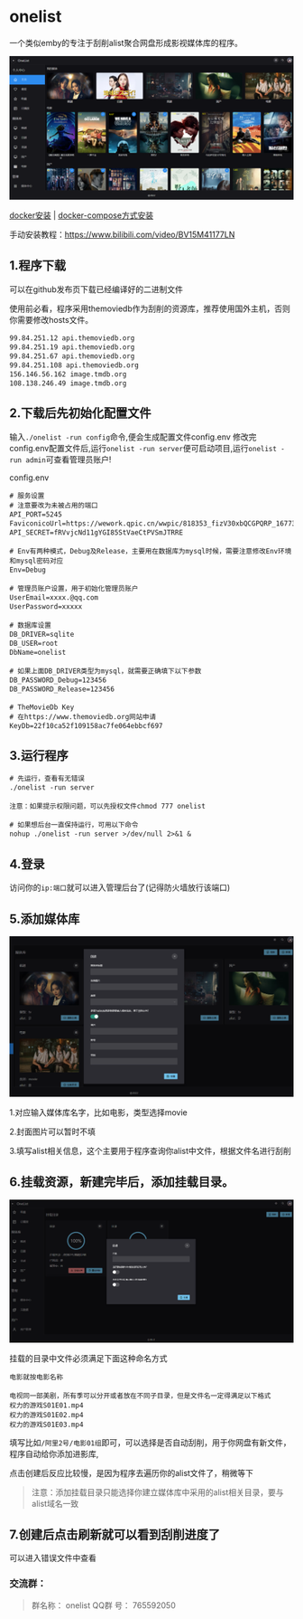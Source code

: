# onelist
一个类似emby的专注于刮削alist聚合网盘形成影视媒体库的程序。

![](./docs/images/01.png)

[docker安装](./docs/docker_install.md) | [docker-compose方式安装](./docs/docker_conpose_install.md)


手动安装教程：https://www.bilibili.com/video/BV15M41177LN
## 1.程序下载
可以在github发布页下载已经编译好的二进制文件

使用前必看，程序采用themoviedb作为刮削的资源库，推荐使用国外主机，否则你需要修改hosts文件。
```
99.84.251.12 api.themoviedb.org
99.84.251.19 api.themoviedb.org
99.84.251.67 api.themoviedb.org
99.84.251.108 api.themoviedb.org
156.146.56.162 image.tmdb.org
108.138.246.49 image.tmdb.org
```
## 2.下载后先初始化配置文件

输入`./onelist -run config`命令,便会生成配置文件config.env
修改完config.env配置文件后,运行`onelist -run server`便可启动项目,运行`onelist -run admin`可查看管理员账户!

config.env
```
# 服务设置
# 注意要改为未被占用的端口
API_PORT=5245
FaviconicoUrl=https://wework.qpic.cn/wwpic/818353_fizV30xbQCGPQRP_1677394564/0
API_SECRET=fRVvjcNd11gYGI85StVaeCtPVSmJTRRE

# Env有两种模式，Debug及Release，主要用在数据库为mysql时候，需要注意修改Env环境和mysql密码对应
Env=Debug

# 管理员账户设置，用于初始化管理员账户
UserEmail=xxxx.@qq.com
UserPassword=xxxxx

# 数据库设置
DB_DRIVER=sqlite
DB_USER=root
DbName=onelist

# 如果上面DB_DRIVER类型为mysql，就需要正确填下以下参数
DB_PASSWORD_Debug=123456
DB_PASSWORD_Release=123456

# TheMovieDb Key
# 在https://www.themoviedb.org网站申请
KeyDb=22f10ca52f109158ac7fe064ebbcf697
```
## 3.运行程序

```
# 先运行，查看有无错误
./onelist -run server

注意：如果提示权限问题，可以先授权文件chmod 777 onelist

# 如果想后台一直保持运行，可用以下命令
nohup ./onelist -run server >/dev/null 2>&1 &
```
## 4.登录
访问你的`ip:端口`就可以进入管理后台了(记得防火墙放行该端口)
## 5.添加媒体库
![](./docs/images/02.png)

1.对应输入媒体库名字，比如电影，类型选择movie

2.封面图片可以暂时不填

3.填写alist相关信息，这个主要用于程序查询你alist中文件，根据文件名进行刮削

## 6.挂载资源，新建完毕后，添加挂载目录。
![](./docs/images/03.png)

挂载的目录中文件必须满足下面这种命名方式
```
电影就按电影名称

电视同一部美剧，所有季可以分开或者放在不同子目录，但是文件名一定得满足以下格式
权力的游戏S01E01.mp4
权力的游戏S01E02.mp4
权力的游戏S01E03.mp4
```
填写比如`/阿里2号/电影01组`即可，可以选择是否自动刮削，用于你网盘有新文件，程序自动给你添加进影库,

点击创建后反应比较慢，是因为程序去遍历你的alist文件了，稍微等下

> 注意：添加挂载目录只能选择你建立媒体库中采用的alist相关目录，要与alist域名一致
>
## 7.创建后点击刷新就可以看到刮削进度了

可以进入错误文件中查看
### 交流群：
> 群名称：
onelist
> QQ群   号：
765592050

